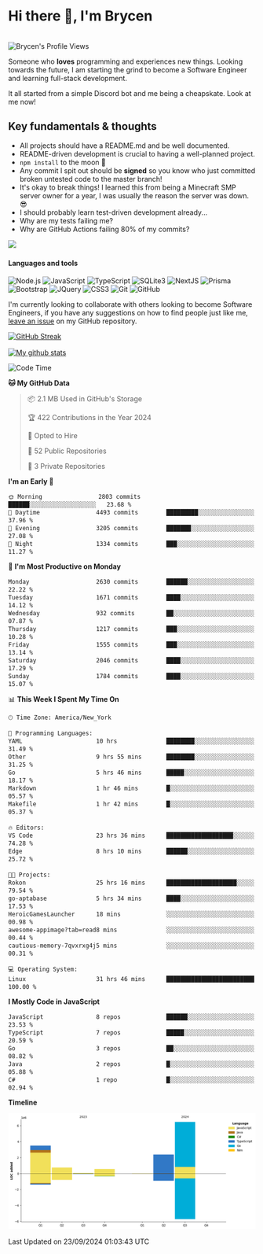 # Hi there 👋, I'm Brycen

<br>
<img src="https://komarev.com/ghpvc/?username=BrycensRanch" alt="Brycen's Profile Views" />

Someone who **loves** programming and experiences new things. Looking towards the future, I am starting the grind to become a Software Engineer and learning full-stack development.

It all started from a simple Discord bot and me being a cheapskate. Look at me now!

## Key fundamentals & thoughts

- All projects should have a README.md and be well documented.
- README-driven development is crucial to having a well-planned project.
- `npm install` to the moon 🚀
- Any commit I spit out should be **signed** so you know who just committed broken untested code to the master branch!
- It's okay to break things! I learned this from being a Minecraft SMP server owner for a year, I was usually the reason the server was down. 😎
- I should probably learn test-driven development already...
- Why are my tests failing me?
- Why are GitHub Actions failing 80% of my commits? 

<img src="https://res.cloudinary.com/practicaldev/image/fetch/s--OoBLh7-Q--/c_limit%2Cf_auto%2Cfl_progressive%2Cq_auto%2Cw_880/https://cdn-images-1.medium.com/max/1614/1%2A8BlqJ8lNVZzuRjAg1mZ50w.png" height="400"/>

<h4>Languages and tools</h4>
<p>
  <img src="https://img.shields.io/badge/node.js%20-%2343853D.svg?&style=for-the-badge&logo=node.js&logoColor=white" alt="Node.js" />
  <img src="https://img.shields.io/badge/javascript%20-%23323330.svg?&style=for-the-badge&logo=javascript&logoColor=%23F7DF1E" alt="JavaScript" />
  <img src="https://img.shields.io/badge/typescript%20-%23323330.svg?&style=for-the-badge&logo=typescript&logoColor=#3467eb" alt="TypeScript" />
  <img src="https://img.shields.io/badge/sqlite3%20-%23323330.svg?&style=for-the-badge&logo=sqlite&logoColor=#3467eb" alt="SQLite3" />
  <img src="https://img.shields.io/badge/Next.JS%20-%23323330.svg?&style=for-the-badge&logo=next.js&logoColor=#3467eb" alt="NextJS" />
  <img src="https://img.shields.io/badge/Prisma%20-%23323330.svg?&style=for-the-badge&logo=prisma&logoColor=#3467eb" alt="Prisma" />
  <img src="https://img.shields.io/badge/bootstrap%20-%23323330.svg?&style=for-the-badge&logo=bootstrap" alt="Bootstrap" />
  <img src="https://img.shields.io/badge/jquery%20-%23323330.svg?&style=for-the-badge&logo=jquery" alt="JQuery" />
  <img src="https://img.shields.io/badge/css3%20-%23323330.svg?&style=for-the-badge&logo=css3" alt="CSS3" />
  <img src="https://img.shields.io/badge/git%20-%23323330.svg?&style=for-the-badge&logo=git" alt="Git" />
  <img src="https://img.shields.io/badge/github%20-%23323330.svg?&style=for-the-badge&logo=github" alt="GitHub" />
</p>

 I'm currently looking to collaborate with others looking to become Software Engineers, if you have any suggestions on how to find people just like me, [leave an issue](https://github.com/BrycensRanch/BrycensRanch/issues/new) on my GitHub repository.
 
 <p><a href="https://git.io/streak-stats"><img src="https://streak-stats.demolab.com?user=BrycensRanch&amp;theme=dark&amp;hide_border=true&amp;fire=EB5454&amp;ring=0CEB19" alt="GitHub Streak"></a></p>

<a href="https://github.com/anuraghazra/github-readme-stats">
  <img align="center" src="https://github-readme-stats.anuraghazra1.vercel.app/api?username=BrycensRanch&show_icons=true&line_height=27&include_all_commits=true" alt="My github stats" />
</a>

<!--START_SECTION:waka-->
![Code Time](http://img.shields.io/badge/Code%20Time-961%20hrs%2033%20mins-blue)

**🐱 My GitHub Data** 

> 📦 2.1 MB Used in GitHub's Storage 
 > 
> 🏆 422 Contributions in the Year 2024
 > 
> 💼 Opted to Hire
 > 
> 📜 52 Public Repositories 
 > 
> 🔑 3 Private Repositories 
 > 
**I'm an Early 🐤** 

```text
🌞 Morning                2803 commits        ██████░░░░░░░░░░░░░░░░░░░   23.68 % 
🌆 Daytime                4493 commits        █████████░░░░░░░░░░░░░░░░   37.96 % 
🌃 Evening                3205 commits        ███████░░░░░░░░░░░░░░░░░░   27.08 % 
🌙 Night                  1334 commits        ███░░░░░░░░░░░░░░░░░░░░░░   11.27 % 
```
📅 **I'm Most Productive on Monday** 

```text
Monday                   2630 commits        ██████░░░░░░░░░░░░░░░░░░░   22.22 % 
Tuesday                  1671 commits        ████░░░░░░░░░░░░░░░░░░░░░   14.12 % 
Wednesday                932 commits         ██░░░░░░░░░░░░░░░░░░░░░░░   07.87 % 
Thursday                 1217 commits        ███░░░░░░░░░░░░░░░░░░░░░░   10.28 % 
Friday                   1555 commits        ███░░░░░░░░░░░░░░░░░░░░░░   13.14 % 
Saturday                 2046 commits        ████░░░░░░░░░░░░░░░░░░░░░   17.29 % 
Sunday                   1784 commits        ████░░░░░░░░░░░░░░░░░░░░░   15.07 % 
```


📊 **This Week I Spent My Time On** 

```text
🕑︎ Time Zone: America/New_York

💬 Programming Languages: 
YAML                     10 hrs              ████████░░░░░░░░░░░░░░░░░   31.49 % 
Other                    9 hrs 55 mins       ████████░░░░░░░░░░░░░░░░░   31.25 % 
Go                       5 hrs 46 mins       █████░░░░░░░░░░░░░░░░░░░░   18.17 % 
Markdown                 1 hr 46 mins        █░░░░░░░░░░░░░░░░░░░░░░░░   05.57 % 
Makefile                 1 hr 42 mins        █░░░░░░░░░░░░░░░░░░░░░░░░   05.37 % 

🔥 Editors: 
VS Code                  23 hrs 36 mins      ███████████████████░░░░░░   74.28 % 
Edge                     8 hrs 10 mins       ██████░░░░░░░░░░░░░░░░░░░   25.72 % 

🐱‍💻 Projects: 
Rokon                    25 hrs 16 mins      ████████████████████░░░░░   79.54 % 
go-aptabase              5 hrs 34 mins       ████░░░░░░░░░░░░░░░░░░░░░   17.53 % 
HeroicGamesLauncher      18 mins             ░░░░░░░░░░░░░░░░░░░░░░░░░   00.98 % 
awesome-appimage?tab=read8 mins              ░░░░░░░░░░░░░░░░░░░░░░░░░   00.44 % 
cautious-memory-7qvxrxg4j5 mins              ░░░░░░░░░░░░░░░░░░░░░░░░░   00.31 % 

💻 Operating System: 
Linux                    31 hrs 46 mins      █████████████████████████   100.00 % 
```

**I Mostly Code in JavaScript** 

```text
JavaScript               8 repos             ██████░░░░░░░░░░░░░░░░░░░   23.53 % 
TypeScript               7 repos             █████░░░░░░░░░░░░░░░░░░░░   20.59 % 
Go                       3 repos             ██░░░░░░░░░░░░░░░░░░░░░░░   08.82 % 
Java                     2 repos             █░░░░░░░░░░░░░░░░░░░░░░░░   05.88 % 
C#                       1 repo              █░░░░░░░░░░░░░░░░░░░░░░░░   02.94 % 
```



**Timeline**

![Lines of Code chart](https://raw.githubusercontent.com/BrycensRanch/BrycensRanch/main/assets/bar_graph.png)


 Last Updated on 23/09/2024 01:03:43 UTC
<!--END_SECTION:waka-->

<!--
**BrycensRanch/BrycensRanch** is a ✨ _special_ ✨ repository because its `README.md` (this file) appears on your GitHub profile.

Here are some ideas to get you started:

- 🔭 I’m currently working on ...
- 🌱 I’m currently learning ...
- 👯 I’m looking to collaborate on ...
- 🤔 I’m looking for help with ...
- 💬 Ask me about ...
- 📫 How to reach me: ...
- 😄 Pronouns: ...
- ⚡ Fun fact: ...
-->
